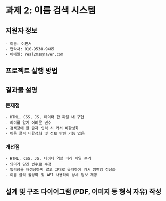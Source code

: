 # 과제 2: 이름 검색 시스템

## 지원자 정보
    - 이름: 이민서
    - 연락처: 010-9538-9465
    - 이메일: real2ms@naver.com

## 프로젝트 실행 방법
## 결과물 설명
### 문제점
    - HTML, CSS, JS, 데이터 한 파일 내 구현
    - 의미를 알기 어려운 변수
    - 검색창에 한 글자 입력 시 커서 비활성화
    - 이름 클릭 비활성화 및 정보 반환 기능 없음
### 개선점
    - HTML, CSS, JS, 데이터 역할 따라 파일 분리
    - 의미가 담긴 변수로 수정
    - 입력창을 재생성하지 않고 그대로 유지하여 커서 깜빡임 정상화
    - 이름 클릭 활성화 및 API 사용하여 상세 정보 제공

## 설계 및 구조 다이어그램 (PDF, 이미지 등 형식 자유) 작성